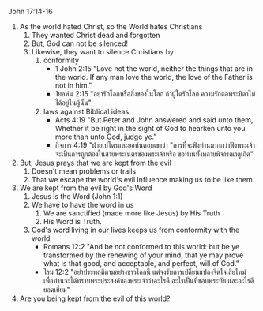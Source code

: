 John 17:14-16

1. As the world hated Christ, so the World hates Christians
	1. They wanted Christ dead and forgotten
	2. But, God can not be silenced!
	3. Likewise, they want to silence Christians by
		1. conformity
			- 1 John 2:15 "Love not the world, neither the things that are in the world. If any man love the world, the love of the Father is not in him."
			- 1ยอห์น 2:15 "อย่ารักโลกหรือสิ่งของในโลก ถ้าผู้ใดรักโลก ความรักต่อพระบิดาไม่ได้อยู่ในผู้นั้น"
		2. laws against Biblical ideas
			- Acts 4:19 "But Peter and John answered and said unto them, Whether it be right in the sight of God to hearken unto you more than unto God, judge ye."
			- กิจการ 4:19 "ฝ่ายเปโตรและยอห์นตอบเขาว่า "การที่จะฟังท่านมากกว่าฟังพระเจ้าจะเป็นการถูกต้องในสายพระเนตรของพระเจ้าหรือ ขอท่านทั้งหลายพิจารณาดูเถิด"
2. But, Jesus prays that we are kept from the evil
	1. Doesn't mean problems or trails
	2. That we escape the world's evil influence making us to be like them.
3. We are kept from the evil by God's Word
	1. Jesus is the Word (John 1:1)
	2. We have to have the word in us
		1. We are sanctified (made more like Jesus) by His Truth
		2. His Word is Truth.
	3. God's word living in our lives keeps us from conformity with the world
		- Romans 12:2 "And be not conformed to this world: but be ye transformed by the renewing of your mind, that ye may prove what is that good, and acceptable, and perfect, will of God."
		- โรม 12:2 "อย่าประพฤติตามอย่างชาวโลกนี้ แต่จงรับการเปลี่ยนแปลงจิตใจเสียใหม่ เพื่อท่านจะได้ทราบพระประสงค์ของพระเจ้าว่าอะไรดี อะไรเป็นที่ชอบพระทัย และอะไรดียอดเยี่ยม"
4. Are you being kept from the evil of this world?